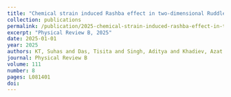 ```yaml
---
title: "Chemical strain induced Rashba effect in two-dimensional Ruddlesden-Popper perovskites"
collection: publications
permalink: /publication/2025-chemical-strain-induced-rashba-effect-in-two-dimen/
excerpt: "Physical Review B, 2025"
date: 2025-01-01
year: 2025
authors: KT, Suhas and Das, Tisita and Singh, Aditya and Khadiev, Azat and Soni, Ajay and Chakraborty, Sudip and Viswanatha, Ranjani
journal: Physical Review B
volume: 111
number: 8
pages: L081401
doi: 
---
```

